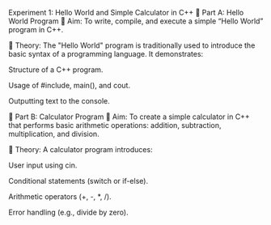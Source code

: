 Experiment 1: Hello World and Simple Calculator in C++
🔹 Part A: Hello World Program
🔹 Aim:
To write, compile, and execute a simple “Hello World” program in C++.

🔹 Theory:
The "Hello World" program is traditionally used to introduce the basic syntax of a programming language. It demonstrates:

Structure of a C++ program.

Usage of #include, main(), and cout.

Outputting text to the console.

🔹 Part B: Calculator Program
🔹 Aim:
To create a simple calculator in C++ that performs basic arithmetic operations: addition, subtraction, multiplication, and division.

🔹 Theory:
A calculator program introduces:

User input using cin.

Conditional statements (switch or if-else).

Arithmetic operators (+, -, *, /).

Error handling (e.g., divide by zero).

